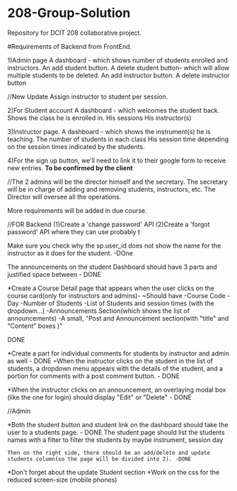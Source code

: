 # 208-Group-Solution
Repository for DCIT 208 collaborative project.



#Requirements of Backend from FrontEnd.

1)Admin page
A dashboard - which shows number of students enrolled and instructors. 
An add student button.
A delete student button- which will allow multiple students to be deleted.
An add instructor button.
A delete instructor button

//New Update
Assign instructor to student per session.



2)For Student account
A dashboard - which welcomes the student back. 
Shows the class he is enrolled in.
His sessions
His instructor(s)




3)Instructor page.
A dashboard - which shows the instrument(s) he is teaching.
The number of students in each class
His session time depending on the session times indicated by the students.


4)For the sign up button, we'll need to link it to their google form to receive new entries. **To be confirmed by the client**


//The 2 admins will be the director himself and the secretary.
The secretary will be in charge of adding and removing students, instructors, etc.
The Director will oversee all the operations.

More requirements will be added in due course.



//FOR Backend
(1)Create a 'change password' API
(2)Create a 'forgot password' API where they can use probably t


Make sure you check why the sp.user_id does not show the name for the instructor as it does for the student. -DOne

The announcements on the student Dashboard should have 3 parts and justified space between - DONE

*Create a Course Detail page that appears when the user clicks on the course card(only for instructors and admins)-
    ~Should have 
        -Course Code
        -Day
        -Number of Students
        -List of Students and session times (with the dropdown...)
        -Announcements Section(which shows the list of announcements)
        -A small, "Post and Announcement section(with "title" and "Content" boxes )"

DONE

*Create a part for individual comments for students by instructor and admin as well - DONE
    ~When the instructor clicks on the student in the list of students, a dropdown menu appears with the details of the student, and a portion for comments with a post comment button. - DONE




*When the instructor clicks on an announcement, an overlaying modal box (like the one for login) should display "Edit" or "Delete" - DONE


//Admin

*Both the student button and student link on the dashboard should take the user to a students page. - DONE
    The student page should list the students names with a filter to filter the students by maybe instrument, session day


    Then on the right side, there should be an add/delete and update students column(so the page will be divided into 2). -DONE





*Don't forget about the update Student section
*Work on the css for the reduced screen-size (mobile phones)